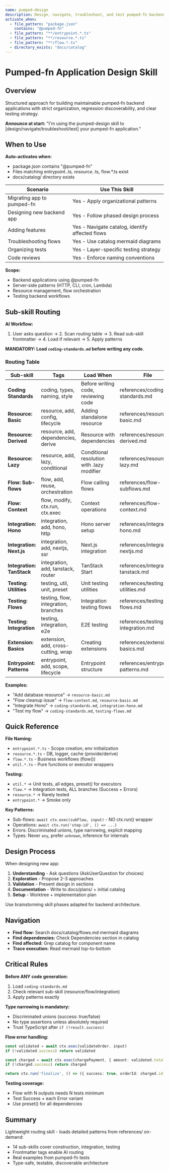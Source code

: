 ```yaml
---
name: pumped-design
description: Design, navigate, troubleshoot, and test pumped-fn backend applications using strict organizational patterns - provides phased design process, catalog-based navigation, and layer-specific testing strategies
activate_when:
  - file_pattern: "package.json"
    contains: "@pumped-fn"
  - file_pattern: "**/entrypoint.*.ts"
  - file_pattern: "**/resource.*.ts"
  - file_pattern: "**/flow.*.ts"
  - directory_exists: "docs/catalog"
---
```


# Pumped-fn Application Design Skill

## Overview

Structured approach for building maintainable pumped-fn backend applications with strict organization, regression discoverability, and clear testing strategy.

**Announce at start:** "I'm using the pumped-design skill to [design/navigate/troubleshoot/test] your pumped-fn application."

## When to Use

**Auto-activates when:**
- package.json contains "@pumped-fn"
- Files matching entrypoint.*.ts, resource.*.ts, flow.*.ts exist
- docs/catalog/ directory exists

| Scenario | Use This Skill |
|----------|---------------|
| Migrating app to pumped-fn | Yes - Apply organizational patterns |
| Designing new backend app | Yes - Follow phased design process |
| Adding features | Yes - Navigate catalog, identify affected flows |
| Troubleshooting flows | Yes - Use catalog mermaid diagrams |
| Organizing tests | Yes - Layer-specific testing strategy |
| Code reviews | Yes - Enforce naming conventions |

**Scope:**
- Backend applications using @pumped-fn
- Server-side patterns (HTTP, CLI, cron, Lambda)
- Resource management, flow orchestration
- Testing backend workflows

## Sub-skill Routing

**AI Workflow:**
1. User asks question → 2. Scan routing table → 3. Read sub-skill frontmatter → 4. Load if relevant → 5. Apply patterns

**MANDATORY: Load `coding-standards.md` before writing any code.**

### Routing Table

| Sub-skill | Tags | Load When | File |
|-----------|------|-----------|------|
| **Coding Standards** | coding, types, naming, style | Before writing code, reviewing code | references/coding-standards.md |
| **Resource: Basic** | resource, add, config, lifecycle | Adding standalone resource | references/resource-basic.md |
| **Resource: Derived** | resource, add, dependencies, derive | Resource with dependencies | references/resource-derived.md |
| **Resource: Lazy** | resource, add, lazy, conditional | Conditional resolution with .lazy modifier | references/resource-lazy.md |
| **Flow: Sub-flows** | flow, add, reuse, orchestration | Flow calling flows | references/flow-subflows.md |
| **Flow: Context** | flow, modify, ctx.run, ctx.exec | Context operations | references/flow-context.md |
| **Integration: Hono** | integration, add, hono, http | Hono server setup | references/integration-hono.md |
| **Integration: Next.js** | integration, add, nextjs, ssr | Next.js integration | references/integration-nextjs.md |
| **Integration: TanStack** | integration, add, tanstack, router | TanStack Start | references/integration-tanstack.md |
| **Testing: Utilities** | testing, util, unit, preset | Unit testing utilities | references/testing-utilities.md |
| **Testing: Flows** | testing, flow, integration, branches | Integration testing flows | references/testing-flows.md |
| **Testing: Integration** | testing, integration, e2e | E2E testing | references/testing-integration.md |
| **Extension: Basics** | extension, add, cross-cutting, wrap | Creating extensions | references/extension-basics.md |
| **Entrypoint: Patterns** | entrypoint, add, scope, lifecycle | Entrypoint structure | references/entrypoint-patterns.md |

**Examples:**
- "Add database resource" → `resource-basic.md`
- "Flow cleanup issue" → `flow-context.md`, `resource-basic.md`
- "Integrate Hono" → `coding-standards.md`, `integration-hono.md`
- "Test my flow" → `coding-standards.md`, `testing-flows.md`

## Quick Reference

**File Naming:**
- `entrypoint.*.ts` - Scope creation, env initialization
- `resource.*.ts` - DB, logger, cache (provide/derive)
- `flow.*.ts` - Business workflows (flow())
- `util.*.ts` - Pure functions or executor wrappers

**Testing:**
- `util.*` → Unit tests, all edges, preset() for executors
- `flow.*` → Integration tests, ALL branches (Success + Errors)
- `resource.*` → Rarely tested
- `entrypoint.*` → Smoke only

**Key Patterns:**
- Sub-flows: `await ctx.exec(subFlow, input)` - NO ctx.run() wrapper
- Operations: `await ctx.run('step-id', () => ...)`
- Errors: Discriminated unions, type narrowing, explicit mapping
- Types: Never `any`, prefer `unknown`, inference for internals

## Design Process

When designing new app:
1. **Understanding** - Ask questions (AskUserQuestion for choices)
2. **Exploration** - Propose 2-3 approaches
3. **Validation** - Present design in sections
4. **Documentation** - Write to docs/plans/ + initial catalog
5. **Setup** - Worktree + implementation plan

Use brainstorming skill phases adapted for backend architecture.

## Navigation

- **Find flow:** Search docs/catalog/flows.md mermaid diagrams
- **Find dependencies:** Check Dependencies section in catalog
- **Find affected:** Grep catalog for component name
- **Trace execution:** Read mermaid top-to-bottom

## Critical Rules

**Before ANY code generation:**
1. Load `coding-standards.md`
2. Check relevant sub-skill (resource/flow/integration)
3. Apply patterns exactly

**Type narrowing is mandatory:**
- Discriminated unions (success: true/false)
- No type assertions unless absolutely required
- Trust TypeScript after `if (!result.success)`

**Flow error handling:**
```typescript
const validated = await ctx.exec(validateOrder, input)
if (!validated.success) return validated

const charged = await ctx.exec(chargePayment, { amount: validated.total })
if (!charged.success) return charged

return ctx.run('finalize', () => ({ success: true, orderId: charged.id }))
```

**Testing coverage:**
- Flow with N outputs needs N tests minimum
- Test Success + each Error variant
- Use preset() for all dependencies

## Summary

Lightweight routing skill - loads detailed patterns from references/ on-demand:
- 14 sub-skills cover construction, integration, testing
- Frontmatter tags enable AI routing
- Real examples from pumped-fn tests
- Type-safe, testable, discoverable architecture
